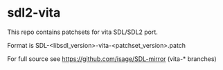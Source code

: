 # sdl2-vita

This repo contains patchsets for vita SDL/SDL2 port.

Format is SDL-<libsdl_version>-vita-<patchset_version>.patch

For full source see https://github.com/isage/SDL-mirror (vita-* branches)
